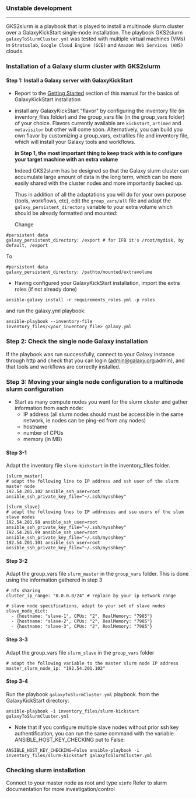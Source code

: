 ### Unstable development

------------

GKS2slurm is a playbook that is played to install a multinode slurm cluster over a GalaxyKickStart single-node installation.
The playbook GKS2slurm `galaxyToSlurmCluster.yml` was tested with multiple virtual machines (VMs) in `Stratuslab`, `Google Cloud Engine (GCE)` and `Amazon Web Services (AWS)` clouds.

### Installation of a Galaxy slurm cluster with GKS2slurm

#### Step 1: Install a Galaxy server with GalaxyKickStart


- Report to the [Getting Started](getting_started.md) section of this manual for the basics of GalaxyKickStart installation

- install any GalaxyKickStart "flavor" by configuring the inventory file (in inventory_files folder) and the group_vars file (in the group_vars folder) of your choice.
Flavors currently available are `kickstart`, `artimed` and `metavisitor` but other will come soon. Alternatively, you can build you own flavor by customizing a group_vars, extrafiles file and inventory file, which will install your Galaxy tools and workflows.

    **in Step 1, the most important thing to keep track with is to configure your target machine with an extra volume**

    Indeed GKS2slurm has be designed so that the Galaxy slurm cluster can accumulate large amount of data in the long term, which can be more easily shared with the cluster nodes and more importantly backed up.

    Thus in addition of all the adaptations you will do for your own purpose (tools, workflows, etc), edit the `group_vars/all` file and adapt the `galaxy_persistent_directory` variable to your extra volume which should be already formatted and mounted:
    
    Change
    
```
#persistent data
galaxy_persistent_directory: /export # for IFB it's /root/mydisk, by default, /export
```
    
To
    
```
#persistent data
galaxy_persistent_directory: /pathto/mounted/extravolume
```

- Having configured your GalaxyKickStart installation, import the extra roles (if not already done)
```
ansible-galaxy install -r requirements_roles.yml -p roles
```
and run the galaxy.yml playbook:
```
ansible-playbook --inventory-file inventory_files/<your_inventory_file> galaxy.yml
```

### Step 2: Check the single node Galaxy installation

If the playbook was run successfully, connect to your Galaxy instance through http and check that you can login (admin@galaxy.org:admin), and that tools and workflows are correctly installed.

### Step 3: Moving your single node configuration to a multinode slurm configuration

- Start as many compute nodes you want for the slurm cluster and gather information from each node:
    - IP address (all slurm nodes should must be accessible in the same network, ie nodes can be ping-ed from any nodes)
    - hostname
    - number of CPUs
    - memory (in MB)

#### Step 3-1
Adapt the inventory file `slurm-kickstart` in the inventory_files folder.
```
[slurm_master]
# adapt the following line to IP address and ssh user of the slurm master node
192.54.201.102 ansible_ssh_user=root ansible_ssh_private_key_file="~/.ssh/mysshkey"

[slurm_slave]
# adapt the following lnes to IP addresses and ssu users of the slum slave nodes
192.54.201.98 ansible_ssh_user=root ansible_ssh_private_key_file="~/.ssh/mysshkey"
192.54.201.99 ansible_ssh_user=root ansible_ssh_private_key_file="~/.ssh/mysshkey"
192.54.201.101 ansible_ssh_user=root ansible_ssh_private_key_file="~/.ssh/mysshkey"
```

#### Step 3-2

Adapt the group_vars file `slurm_master` in the `group_vars` folder.
This is done using the information gathered in step 3

```
# nfs sharing
cluster_ip_range: "0.0.0.0/24" # replace by your ip network range

# slave node specifications, adapt to your set of slave nodes
slave_node_dict:
  - {hostname: "slave-1", CPUs: "2", RealMemory: "7985"}
  - {hostname: "slave-2", CPUs: "2", RealMemory: "7985"}
  - {hostname: "slave-3", CPUs: "2", RealMemory: "7985"}
```

#### Step 3-3
Adapt the group_vars file `slurm_slave` in the `group_vars` folder

```
# adapt the following variable to the master slurm node IP address
master_slurm_node_ip: "192.54.201.102"
```

#### Step 3-4
Run the playbook `galaxyToSlurmCluster.yml` playbook.
from the GalaxyKickStart directory:
```
ansible-playbook -i inventory_files/slurm-kickstart galaxyToSlurmCluster.yml
```

- Note that if you configure multiple slave nodes without prior ssh key authentification,
you can run the same command with the variable ANSIBLE_HOST_KEY_CHECKING put to False:

```
ANSIBLE_HOST_KEY_CHECKING=False ansible-playbook -i inventory_files/slurm-kickstart galaxyToSlurmCluster.yml
```

### Checking slurm installation

Connect to your master node as root and type `sinfo`
Refer to slurm documentation for more investigation/control


